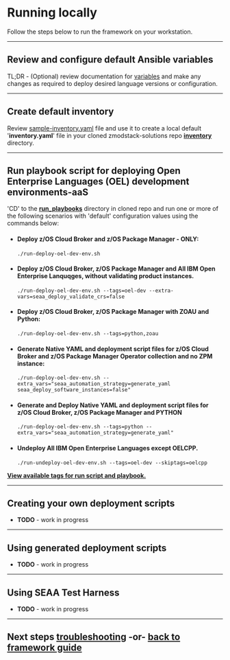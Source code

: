 <!-- #
# Copyright 2023 IBM Inc. All rights reserved
# SPDX-License-Identifier: Apache2.0
# -->

# Running locally
Follow the steps below to run the framework on your workstation.

---
## Review and configure default Ansible variables
TL;DR - (Optional) review documentation for [variables](../../ibm/seaa/ansible/variables/README.md) and make any changes as required to deploy desired language versions or configuration.

---
## Create default inventory
Review [sample-inventory.yaml](../../ibm/seaa/ansible/playbooks/inventory/sample-inventory.yaml) file and use it to create a local default '**inventory.yaml**' file in your cloned zmodstack-solutions repo **[inventory](../../ibm/seaa/ansible/playbooks/inventory)** directory.
<!--
# Ansible Inventory Notes
- simple-inventory.yaml - ansible inventory file for deploying/undeploying z cloud and modernization stack components across ocp clusters, zos endpoints and ocp projects. Edit this file and rename per usecase/scenarios.

- sample-inventory.yaml - ansible inventory file for deploying/undeploying z cloud and modernization stack components across ocp clusters, zos endpoints and ocp projects. Edit this file and rename per usecase/scenarios.

- All Group - "**all**" inventory default variables for inventory these values will apply to all group variables in inventory unless overrode by the specific group/host
- OCP Hosts Group - "**ocphosts**" grouped variables for Openshift clusters
- z/OS Endpoints Group - "**zosendpoints**" grouped variables for z/OS endpoints

-->
---
## Run playbook script for deploying Open Enterprise Languages (OEL) development environments-aaS
'CD' to the **[run_playbooks](../../ibm/seaa/scripts/run_playbooks)** directory in cloned repo and run one or more of the following scenarios with 'default' configuration values using the commands below:

  - #### Deploy **z/OS Cloud Broker** and **z/OS Package Manager** - ONLY:<br>
    ```
    ./run-deploy-oel-dev-env.sh
    ```
  - #### Deploy **z/OS Cloud Broker**, **z/OS Package Manager** and **All IBM Open Enterprise Lanquqges, without validating product instances**.<br>
    ```
    ./run-deploy-oel-dev-env.sh --tags=oel-dev --extra-vars=seaa_deploy_validate_crs=false
    ```
 - #### Deploy **z/OS Cloud Broker**, **z/OS Package Manager** with **ZOAU** and **Python**:<br>
    ```
    ./run-deploy-oel-dev-env.sh --tags=python,zoau
    ```
 - #### Generate Native YAML and deployment script files for **z/OS Cloud Broker** and **z/OS Package Manager** Operator collection and no ZPM instance:<br>
    ```
    ./run-deploy-oel-dev-env.sh --extra_vars="seaa_automation_strategy=generate_yaml seaa_deploy_software_instances=false"   
    ```
 - #### Generate and Deploy Native YAML and deployment script files for **z/OS Cloud Broker**, **z/OS Package Manager** and **PYTHON**
    ```
    ./run-deploy-oel-dev-env.sh --tags=python --extra_vars="seaa_automation_strategy=generate_yaml"   
    ```
 
 - #### Undeploy **All IBM Open Enterprise Languages** except OELCPP.<br>
    ```
    ./run-undeploy-oel-dev-env.sh --tags=oel-dev --skiptags=oelcpp
    ```

**[View available tags for run script and playbook.](../guide/seaa-tags.md)**    

---
## Creating your own deployment scripts
  - **TODO** - work in progress 

---  
## Using generated deployment scripts
  - **TODO** - work in progress 

---
## Using SEAA Test Harness
 - **TODO** - work in progress 

---    
## Next steps [troubleshooting](../guide/troubleshooting.md) -or- [back to framework guide](../guide/README.md)
